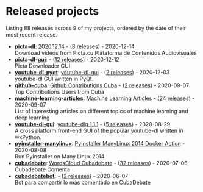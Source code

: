 # Released projects

Listing <!-- releases_count starts -->88<!-- releases_count ends --> releases across <!-- project_count starts -->9<!-- project_count ends --> of my projects, ordered by the date of their most recent release.

<!-- recent_releases starts -->
* **[picta-dl](https://github.com/oleksis/picta-dl)**: [2020.12.14](https://github.com/oleksis/picta-dl/releases/tag/v2020.12.14) - ([8 releases](https://github.com/oleksis/picta-dl/releases)) - 2020-12-14
<br>Download videos from Picta.cu Plataforma de Contenidos Audiovisuales
* **[picta-dl-gui](https://github.com/oleksis/picta-dl-gui)**: [](https://github.com/oleksis/picta-dl-gui/releases/tag/v0.10.2) - ([12 releases](https://github.com/oleksis/picta-dl-gui/releases)) - 2020-12-12
<br>Picta Downloader GUI
* **[youtube-dl-pyqt](https://github.com/oleksis/youtube-dl-pyqt)**: [youtube-dl-gui](https://github.com/oleksis/youtube-dl-pyqt/releases/tag/v0.4.1) - ([2 releases](https://github.com/oleksis/youtube-dl-pyqt/releases)) - 2020-12-03
<br>youtube-dl GUI written in PyQt.
* **[github-cuba](https://github.com/oleksis/github-cuba)**: [Github Contributions Cuba](https://github.com/oleksis/github-cuba/releases/tag/v0.2) - ([2 releases](https://github.com/oleksis/github-cuba/releases)) - 2020-09-07
<br>Top Contributions Users from Cuba
* **[machine-learning-articles](https://github.com/oleksis/machine-learning-articles)**: [Machine Learning Articles](https://github.com/oleksis/machine-learning-articles/releases/tag/v1.0) - ([24 releases](https://github.com/oleksis/machine-learning-articles/releases)) - 2020-09-07
<br>List of interesting articles on different topics of machine learning and deep learning
* **[youtube-dl-gui](https://github.com/oleksis/youtube-dl-gui)**: [youtube-dlg 1.1.1](https://github.com/oleksis/youtube-dl-gui/releases/tag/v1.1.1) - ([5 releases](https://github.com/oleksis/youtube-dl-gui/releases)) - 2020-08-29
<br>A cross platform front-end GUI of the popular youtube-dl written in wxPython.
* **[pyinstaller-manylinux](https://github.com/oleksis/pyinstaller-manylinux)**: [PyInstaller ManyLinux 2014 Docker Action](https://github.com/oleksis/pyinstaller-manylinux/releases/tag/v1) - 2020-08-08
<br>Run PyInstaller on Many Linux 2014
* **[cubadebate](https://github.com/oleksis/cubadebate)**: [WordsCloud Cubadebate](https://github.com/oleksis/cubadebate/releases/tag/v1.2.18) - ([32 releases](https://github.com/oleksis/cubadebate/releases)) - 2020-07-06
<br>Cubadebate Comenta
* **[cubadebatebot](https://github.com/oleksis/cubadebatebot)**: [](https://github.com/oleksis/cubadebatebot/releases/tag/v0.1.1) - ([2 releases](https://github.com/oleksis/cubadebatebot/releases)) - 2020-06-07
<br>Bot para compartir lo más comentado en CubaDebate
<!-- recent_releases ends -->
